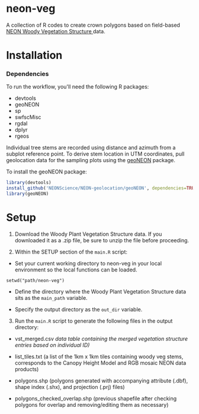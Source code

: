 neon-veg
================

A collection of R codes to create crown polygons based on field-based [NEON Woody Vegetation Structure 
](http://data.neonscience.org/api/v0/documents/NEON_vegStructure_userGuide_vA) data.

Installation
================

### Dependencies

To run the workflow, you'll need the following R packages:

-   devtools
-	geoNEON
-	sp
-	swfscMisc
-	rgdal
-	dplyr
- 	rgeos

Individual tree stems are recorded using distance and azimuth from a subplot reference point. To derive stem location in UTM coordinates, pull geolocation data for the sampling plots using the [geoNEON](https://github.com/NEONScience/NEON-geolocation/tree/master/geoNEON)  package.

To install the geoNEON package: 

``` r
library(devtools)
install_github('NEONScience/NEON-geolocation/geoNEON', dependencies=TRUE)
library(geoNEON)
```

Setup
================

1. Download the Woody Plant Vegetation Structure data. If you downloaded it as a .zip file, be sure to unzip the file before proceeding. 


2. Within the SETUP section of the `main.R` script: 

- 	Set your current working directory to neon-veg in your local environment so the local functions can be loaded. 

```{r}
setwd("path/neon-veg")
```

-	Define the directory where the Woody Plant Vegetation Structure data sits as the `main_path` variable. 

-	Specify the output directory as the `out_dir` variable.

3. Run the `main.R` script to generate the following files in the output directory: 

- 	vst_merged.csv 
	*data table containing the merged vegetation structure entries based on individual ID)*

-	list_tiles.txt (a list of the 1km x 1km tiles containing woody veg stems, corresponds to the Canopy Height Model and RGB mosaic NEON data products)
-	polygons.shp (polygons generated with accompanying attribute (.dbf), shape index (.shx), and projection (.prj) files) 
-	polygons_checked_overlap.shp (previous shapefile after checking polygons for overlap and removing/editing them as necessary)